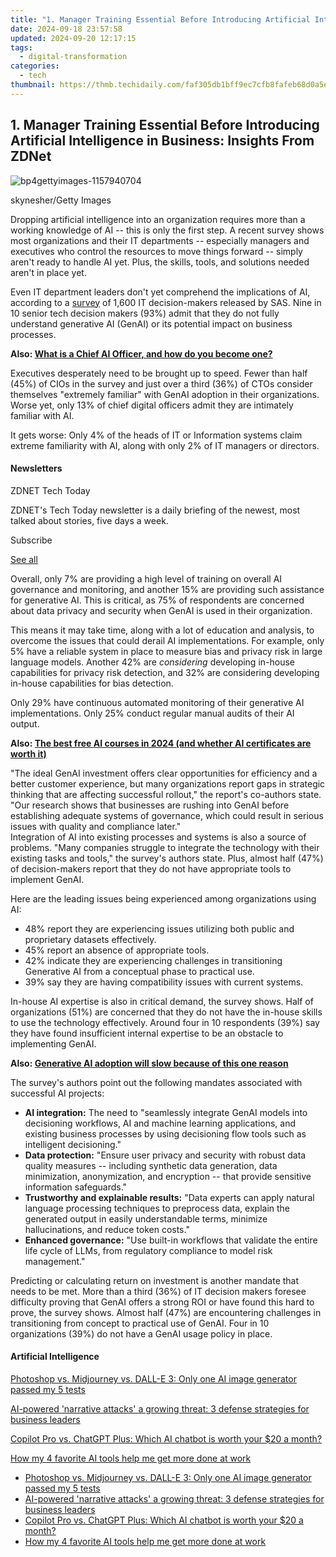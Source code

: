 ```yaml
---
title: "1. Manager Training Essential Before Introducing Artificial Intelligence in Business: Insights From ZDNet"
date: 2024-09-18 23:57:58
updated: 2024-09-20 12:17:15
tags:
  - digital-transformation
categories:
  - tech
thumbnail: https://thmb.techidaily.com/faf305db1bff9ec7cfb8fafeb68d0a5e6478101d40a48c00d6fe1d681c9c048c.jpg
---
```


## 1. Manager Training Essential Before Introducing Artificial Intelligence in Business: Insights From ZDNet

![bp4gettyimages-1157940704](https://www.zdnet.com/a/img/resize/e54d36ff6ad9308db9723960a20c3e83b4d2bcc3/2024/07/10/2db45168-b311-4b8d-aa90-bad4baf15cec/bp4gettyimages-1157940704.jpg?auto=webp&width=1280)

skynesher/Getty Images

Dropping artificial intelligence into an organization requires more than a working knowledge of AI -- this is only the first step. A recent survey shows most organizations and their IT departments -- especially managers and executives who control the resources to move things forward -- simply aren't ready to handle AI yet. Plus, the skills, tools, and solutions needed aren't in place yet.

Even IT department leaders don't yet comprehend the implications of AI, according to a [survey](https://www.sas.com/en/offers/generative-ai-summary-global-survey-results-reg.html) of 1,600 IT decision-makers released by SAS. Nine in 10 senior tech decision makers (93%) admit that they do not fully understand generative AI (GenAI) or its potential impact on business processes. 

**Also: [What is a Chief AI Officer, and how do you become one?](https://www.zdnet.com/article/what-is-a-chief-ai-officer-and-how-do-you-become-one/)**

Executives desperately need to be brought up to speed. Fewer than half (45%) of CIOs in the survey and just over a third (36%) of CTOs consider themselves "extremely familiar" with GenAI adoption in their organizations. Worse yet, only 13% of chief digital officers admit they are intimately familiar with AI. 

It gets worse: Only 4% of the heads of IT or Information systems claim extreme familiarity with AI, along with only 2% of IT managers or directors.

#### Newsletters

ZDNET Tech Today

ZDNET's Tech Today newsletter is a daily briefing of the newest, most talked about stories, five days a week.

 Subscribe

[See all](https://www.zdnet.com/newsletters/)

Overall, only 7% are providing a high level of training on overall AI governance and monitoring, and another 15% are providing such assistance for generative AI. This is critical, as 75% of respondents are concerned about data privacy and security when GenAI is used in their organization.

This means it may take time, along with a lot of education and analysis, to overcome the issues that could derail AI implementations. For example, only 5% have a reliable system in place to measure bias and privacy risk in large language models. Another 42% are _considering_ developing in-house capabilities for privacy risk detection, and 32% are considering developing in-house capabilities for bias detection.

Only 29% have continuous automated monitoring of their generative AI implementations. Only 25% conduct regular manual audits of their AI output. 

**Also: [The best free AI courses in 2024 (and whether AI certificates are worth it)](https://www.zdnet.com/article/the-best-free-ai-courses/)**

"The ideal GenAI investment offers clear opportunities for efficiency and a better customer experience, but many organizations report gaps in strategic thinking that are affecting successful rollout," the report's co-authors state. "Our research shows that businesses are rushing into GenAI before establishing adequate systems of governance, which could result in serious issues with quality and compliance later."   
Integration of AI into existing processes and systems is also a source of problems. "Many companies struggle to integrate the technology with their existing tasks and tools," the survey's authors state. Plus, almost half (47%) of decision-makers report that they do not have appropriate tools to implement GenAI.

Here are the leading issues being experienced among organizations using AI:

* 48% report they are experiencing issues utilizing both public and proprietary datasets effectively.
* 45% report an absence of appropriate tools.
* 42% indicate they are experiencing challenges in transitioning Generative AI from a conceptual phase to practical use.
* 39% say they are having compatibility issues with current systems.

In-house AI expertise is also in critical demand, the survey shows. Half of organizations (51%) are concerned that they do not have the in-house skills to use the technology effectively. Around four in 10 respondents (39%) say they have found insufficient internal expertise to be an obstacle to implementing GenAI.

**Also: [Generative AI adoption will slow because of this one reason](https://www.zdnet.com/article/generative-ai-adoption-will-slow-because-of-this-one-reason-according-to-gartner/)** 

The survey's authors point out the following mandates associated with successful AI projects:

* **AI integration:** The need to "seamlessly integrate GenAI models into decisioning workflows, AI and machine learning applications, and existing business processes by using decisioning flow tools such as intelligent decisioning."
* **Data protection:** "Ensure user privacy and security with robust data quality measures -- including synthetic data generation, data minimization, anonymization, and encryption -- that provide sensitive information safeguards."
* **Trustworthy and explainable results:** "Data experts can apply natural language processing techniques to preprocess data, explain the generated output in easily understandable terms, minimize hallucinations, and reduce token costs."
* **Enhanced governance:** "Use built-in workflows that validate the entire life cycle of LLMs, from regulatory compliance to model risk management."

Predicting or calculating return on investment is another mandate that needs to be met. More than a third (36%) of IT decision makers foresee difficulty proving that GenAI offers a strong ROI or have found this hard to prove, the survey shows. Almost half (47%) are encountering challenges in transitioning from concept to practical use of GenAI. Four in 10 organizations (39%) do not have a GenAI usage policy in place. 

#### Artificial Intelligence

[Photoshop vs. Midjourney vs. DALL-E 3: Only one AI image generator passed my 5 tests](https://www.zdnet.com/article/is-photoshops-new-text-to-image-as-good-as-midjourney-and-dall-e-we-test-it-and-see/ "Photoshop vs. Midjourney vs. DALL-E 3: Only one AI image generator passed my 5 tests")

[AI-powered 'narrative attacks' a growing threat: 3 defense strategies for business leaders](https://www.zdnet.com/article/ai-powered-narrative-attacks-a-growing-threat-3-defense-strategies-for-business-leaders/ "AI-powered 'narrative attacks' a growing threat: 3 defense strategies for business leaders")

[Copilot Pro vs. ChatGPT Plus: Which AI chatbot is worth your $20 a month?](https://www.zdnet.com/article/copilot-pro-vs-chatgpt-plus-which-is-ai-chatbot-is-worth-your-20-a-month/ "Copilot Pro vs. ChatGPT Plus: Which AI chatbot is worth your $20 a month?")

[How my 4 favorite AI tools help me get more done at work](https://www.zdnet.com/article/how-my-4-favorite-ai-tools-help-me-get-more-done-at-work/ "How my 4 favorite AI tools help me get more done at work")

* [Photoshop vs. Midjourney vs. DALL-E 3: Only one AI image generator passed my 5 tests](https://www.zdnet.com/article/is-photoshops-new-text-to-image-as-good-as-midjourney-and-dall-e-we-test-it-and-see/ "Photoshop vs. Midjourney vs. DALL-E 3: Only one AI image generator passed my 5 tests")
* [AI-powered 'narrative attacks' a growing threat: 3 defense strategies for business leaders](https://www.zdnet.com/article/ai-powered-narrative-attacks-a-growing-threat-3-defense-strategies-for-business-leaders/ "AI-powered 'narrative attacks' a growing threat: 3 defense strategies for business leaders")
* [Copilot Pro vs. ChatGPT Plus: Which AI chatbot is worth your $20 a month?](https://www.zdnet.com/article/copilot-pro-vs-chatgpt-plus-which-is-ai-chatbot-is-worth-your-20-a-month/ "Copilot Pro vs. ChatGPT Plus: Which AI chatbot is worth your $20 a month?")
* [How my 4 favorite AI tools help me get more done at work](https://www.zdnet.com/article/how-my-4-favorite-ai-tools-help-me-get-more-done-at-work/ "How my 4 favorite AI tools help me get more done at work")

<ins class="adsbygoogle"
     style="display:block"
     data-ad-format="autorelaxed"
     data-ad-client="ca-pub-7571918770474297"
     data-ad-slot="1223367746"></ins>



<ins class="adsbygoogle"
     style="display:block"
     data-ad-client="ca-pub-7571918770474297"
     data-ad-slot="8358498916"
     data-ad-format="auto"
     data-full-width-responsive="true"></ins>
